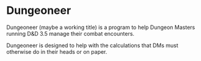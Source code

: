 # Dungeoneer

Dungeoneer (maybe a working title) is a program to help Dungeon Masters running D&D 3.5 manage their combat encounters. 

Dungeoneer is designed to help with the calculations that DMs must otherwise do in their heads or on paper. 
